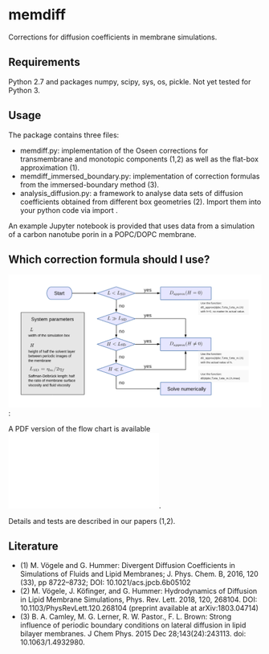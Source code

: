 # memdiff
Corrections for diffusion coefficients in membrane simulations.

## Requirements
Python 2.7 and packages numpy, scipy, sys, os, pickle. 
Not yet tested for Python 3.

## Usage
The package contains three files:
 - memdiff.py: implementation of the Oseen corrections for transmembrane and monotopic components (1,2) as well as the flat-box approximation (1).
 - memdiff_immersed_boundary.py: implementation of correction formulas from the immersed-boundary method (3).
 - analysis_diffusion.py: a framework to analyse data sets of diffusion coefficients obtained from different box geometries (2).
Import them into your python code via import <name>.

An example Jupyter notebook is provided that uses data from a simulation of a carbon nanotube porin in a POPC/DOPC membrane.

## Which correction formula should I use?

![flow chart](membrane-diffusion-flowchart.png): 

A PDF version of the flow chart is available ![here](membrane-diffusion-flowchart.pdf).

Details and tests are described in our papers (1,2).

## Literature
 - (1) M. Vögele and G. Hummer: Divergent Diffusion Coefficients in Simulations of Fluids and Lipid Membranes; J. Phys. Chem. B, 2016, 120 (33), pp 8722–8732; DOI: 10.1021/acs.jpcb.6b05102
 - (2) M. Vögele, J. Köfinger, and G. Hummer: Hydrodynamics of Diffusion in Lipid Membrane Simulations, Phys. Rev. Lett. 2018, 120, 268104. DOI: 10.1103/PhysRevLett.120.268104 (preprint available at arXiv:1803.04714)
 - (3) B. A. Camley, M. G. Lerner, R. W. Pastor., F. L. Brown: Strong influence of periodic boundary conditions on lateral diffusion in lipid bilayer membranes. J Chem Phys. 2015 Dec 28;143(24):243113. doi: 10.1063/1.4932980.
